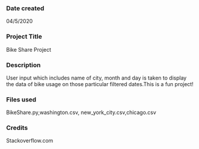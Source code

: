 ### Date created
04/5/2020

### Project Title
Bike Share Project

### Description
User input which includes name of city, month and day is taken to display the data of bike usage on those particular filtered dates.This is a fun project!

### Files used
BikeShare.py,washington.csv, new_york_city.csv,chicago.csv

### Credits
Stackoverflow.com

